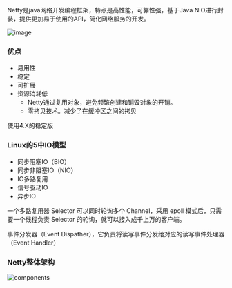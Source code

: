 

Netty是java网络开发编程框架，特点是高性能，可靠性强，基于Java NIO进行封装，提供更加易于使用的API，简化网络服务的开发。

![image](F:\GithubMy\my\netty-easy\pic\netty.png)





### 优点

- 易用性
- 稳定
- 可扩展
- 资源消耗低
  - Netty通过复用对象，避免频繁创建和销毁对象的开销。
  - 零拷贝技术。减少了在缓冲区之间的拷贝



使用4.X的稳定版



### Linux的5中IO模型

- 同步阻塞IO（BIO）
- 同步非阻塞IO（NIO）
- IO多路复用
- 信号驱动IO
- 异步IO

一个多路复用器 Selector 可以同时轮询多个 Channel，采用 epoll 模式后，只需要一个线程负责 Selector 的轮询，就可以接入成千上万的客户端。

事件分发器（Event Dispather），它负责将读写事件分发给对应的读写事件处理器（Event Handler）





### Netty整体架构

![components](F:\GithubMy\my\netty-easy\pic\components.png)
